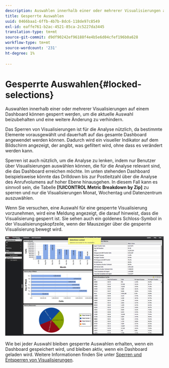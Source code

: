 ```yaml
---
description: Auswahlen innerhalb einer oder mehrerer Visualisierungen auf einem Dashboard können gesperrt werden, um die aktuelle Auswahl beizubehalten und eine weitere Änderung zu verhindern.
title: Gesperrte Auswahlen
uuid: 0466baa1-6ffb-4b7b-8dc6-118de97c8549
exl-id: eaffe761-b2ac-4521-85ca-2c5227da3445
translation-type: tm+mt
source-git-commit: d9df90242ef96188f4e4b5e6d04cfef196b0a628
workflow-type: tm+mt
source-wordcount: '231'
ht-degree: 1%

---
```


# Gesperrte Auswahlen{#locked-selections}

Auswahlen innerhalb einer oder mehrerer Visualisierungen auf einem Dashboard können gesperrt werden, um die aktuelle Auswahl beizubehalten und eine weitere Änderung zu verhindern.

Das Sperren von Visualisierungen ist für die Analyse nützlich, da bestimmte Elemente vorausgewählt und dauerhaft auf das gesamte Dashboard angewendet werden können. Dadurch wird ein visueller Indikator auf dem Bildschirm angezeigt, der angibt, was gefiltert wird, ohne dass es verändert werden kann.

Sperren ist auch nützlich, um die Analyse zu lenken, indem nur Benutzer über Visualisierungen auswählen können, die für die Analyse relevant sind, die das Dashboard erreichen möchte. Im unten stehenden Dashboard beispielsweise könnte das Drilldown bis zur Postleitzahl über die Analyse des Anrufvolumens auf hoher Ebene hinausgehen. In diesem Fall kann es sinnvoll sein, die Tabelle **[!UICONTROL Metric Breakdown by Zip]** zu sperren und nur die Visualisierungen Monat, Wochentag und Datenzentrum auszuwählen.

Wenn Sie versuchen, eine Auswahl für eine gesperrte Visualisierung vorzunehmen, wird eine Meldung angezeigt, die darauf hinweist, dass die Visualisierung gesperrt ist. Sie sehen auch ein goldenes Schloss-Symbol in der Visualisierungskopfzeile, wenn der Mauszeiger über die gesperrte Visualisierung bewegt wird.

![](assets/selection_locked.png)

Wie bei jeder Auswahl bleiben gesperrte Auswahlen erhalten, wenn ein Dashboard gespeichert wird, und bleiben aktiv, wenn ein Dashboard geladen wird. Weitere Informationen finden Sie unter [Sperren und Entsperren von Visualisierungen](../../../home/c-adobe-data-workbench-dashboard/c-visualizations/c-manipulating-visualizations/c-locking-and-unlocking-visualizations.md#concept-9215bcdd5bb44dee8d92ef0cc82f44d2).
